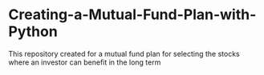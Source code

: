 # Creating-a-Mutual-Fund-Plan-with-Python
This repository created for a mutual fund plan for selecting the stocks where an investor can benefit in the long term
